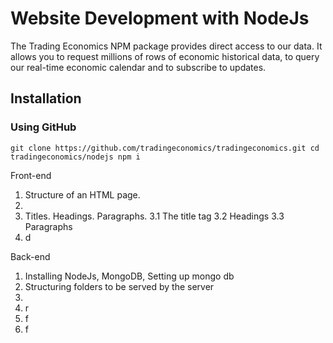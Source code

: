 # Website Development with NodeJs

The Trading Economics NPM package provides direct access to our data. It allows you to request millions of rows of economic historical data, to query our real-time economic calendar and to subscribe to updates.

## Installation

### Using GitHub

`
git clone https://github.com/tradingeconomics/tradingeconomics.git
cd tradingeconomics/nodejs
npm i
`

Front-end
1. Structure of an HTML page.
2. 
3. Titles. Headings. Paragraphs.
3.1 The title tag
3.2 Headings
3.3 Paragraphs
4. d

Back-end
1. Installing NodeJs, MongoDB, Setting up mongo db
2. Structuring folders to be served by the server
3. 
4. r
5. f
6. f
